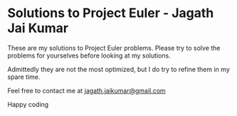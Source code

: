 # Solutions to Project Euler - Jagath Jai Kumar

These are my solutions to Project Euler problems. Please try to solve the problems for yourselves before looking at my solutions.

Admittedly they are not the most optimized, but I do try to refine them in my spare time.


Feel free to contact me at jagath.jaikumar@gmail.com

Happy coding
